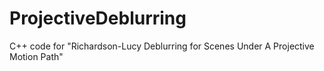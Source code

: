 # ProjectiveDeblurring
C++ code for "Richardson-Lucy Deblurring for Scenes Under A Projective Motion Path"

